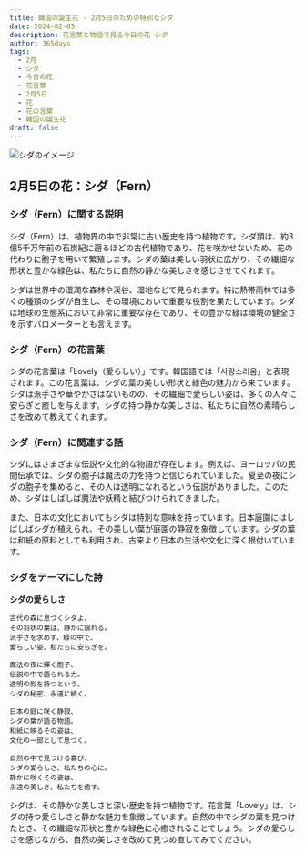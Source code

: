 ```yaml
---
title: 韓国の誕生花 - 2月5日のための特別なシダ
date: 2024-02-05
description: 花言葉と物語で見る今日の花 シダ
author: 365days
tags:
  - 2月
  - シダ
  - 今日の花
  - 花言葉
  - 2月5日
  - 花
  - 花の言葉
  - 韓国の誕生花
draft: false
---
```



![シダのイメージ](https://cdn.pixabay.com/photo/2024/07/24/15/31/fern-8918660_1280.jpg#center)


## 2月5日の花：シダ（Fern）

### シダ（Fern）に関する説明

シダ（Fern）は、植物界の中で非常に古い歴史を持つ植物です。シダ類は、約3億5千万年前の石炭紀に遡るほどの古代植物であり、花を咲かせないため、花の代わりに胞子を用いて繁殖します。シダの葉は美しい羽状に広がり、その繊細な形状と豊かな緑色は、私たちに自然の静かな美しさを感じさせてくれます。

シダは世界中の湿潤な森林や渓谷、湿地などで見られます。特に熱帯雨林では多くの種類のシダが自生し、その環境において重要な役割を果たしています。シダは地球の生態系において非常に重要な存在であり、その豊かな緑は環境の健全さを示すバロメーターとも言えます。

### シダ（Fern）の花言葉

シダの花言葉は「Lovely（愛らしい）」です。韓国語では「사랑스러움」と表現されます。この花言葉は、シダの葉の美しい形状と緑色の魅力から来ています。シダは派手さや華やかさはないものの、その繊細で愛らしい姿は、多くの人々に安らぎと癒しを与えます。シダの持つ静かな美しさは、私たちに自然の素晴らしさを改めて教えてくれます。

### シダ（Fern）に関連する話

シダにはさまざまな伝説や文化的な物語が存在します。例えば、ヨーロッパの民間伝承では、シダの胞子は魔法の力を持つと信じられていました。夏至の夜にシダの胞子を集めると、その人は透明になれるという伝説がありました。このため、シダはしばしば魔法や妖精と結びつけられてきました。

また、日本の文化においてもシダは特別な意味を持っています。日本庭園にはしばしばシダが植えられ、その美しい葉が庭園の静寂を象徴しています。シダの葉は和紙の原料としても利用され、古来より日本の生活や文化に深く根付いています。

### シダをテーマにした詩

**シダの愛らしさ**

	古代の森に息づくシダよ、  
	その羽状の葉は、静かに揺れる。  
	派手さを求めず、緑の中で、  
	愛らしい姿、私たちに安らぎを。
	
	魔法の夜に輝く胞子、  
	伝説の中で語られる力。  
	透明の影を持つという、  
	シダの秘密、永遠に続く。
	
	日本の庭に咲く静寂、  
	シダの葉が語る物語。  
	和紙に映るその姿は、  
	文化の一部として息づく。
	
	自然の中で見つける喜び、  
	シダの愛らしさ、私たちの心に。  
	静かに咲くその姿は、  
	永遠の美しさ、私たちを癒す。

シダは、その静かな美しさと深い歴史を持つ植物です。花言葉「Lovely」は、シダの持つ愛らしさと静かな魅力を象徴しています。自然の中でシダの葉を見つけたとき、その繊細な形状と豊かな緑色に心癒されることでしょう。シダの愛らしさを感じながら、自然の美しさを改めて見つめ直してみてください。

